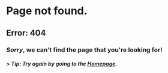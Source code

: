 # Page not found.

## Error: 404

### *Sorry*, we can't find the page that you're looking for!

##### > Tip: Try again by going to the [**Homepage**](https://daqhris.com).
